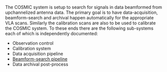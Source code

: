The COSMIC system is setup to search for signals in data beamformed from upchannelized antenna data. The primary goal is to have data-acquisition, beamform-search and archival happen automatically for the appropriate VLA scans. Similarly the calibration scans are also to be used to calibrate the COSMIC system. To these ends there are the following sub-systems each of which is independently documented:

- Observation control
- Calibration system
- Data acquisition pipeline
- [Beamform-search pipeline](./BLADE.md)
- Data archival post-process